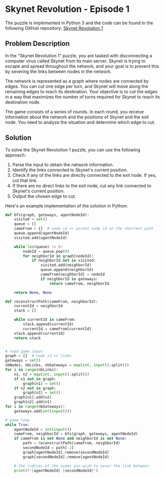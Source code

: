 # Skynet Revolution - Episode 1

The puzzle is implemented in Python 3 and the code can be found in the following GitHub repository: [Skynet Revolution 1](https://github.com/charlesfranciscodev/codingame/blob/master/puzzles/python3/skynet-revolution1)

## Problem Description

In the "Skynet Revolution 1" puzzle, you are tasked with disconnecting a computer virus called Skynet from its main server. Skynet is trying to escape and spread throughout the network, and your goal is to prevent this by severing the links between nodes in the network.

The network is represented as a graph where nodes are connected by edges. You can cut one edge per turn, and Skynet will move along the remaining edges to reach its destination. Your objective is to cut the edges in a way that maximizes the number of turns required for Skynet to reach its destination node.

The game consists of a series of rounds. In each round, you receive information about the network and the positions of Skynet and the exit node. You need to analyze the situation and determine which edge to cut.

## Solution

To solve the Skynet Revolution 1 puzzle, you can use the following approach:

1. Parse the input to obtain the network information.
2. Identify the links connected to Skynet's current position.
3. Check if any of the links are directly connected to the exit node. If yes, cut that link.
4. If there are no direct links to the exit node, cut any link connected to Skynet's current position.
5. Output the chosen edge to cut.

Here's an example implementation of the solution in Python:

```python
def bfs(graph, gateways, agentNodeId):
    visited = set()
    queue = []
    cameFrom = {}  # node id => parent node id on the shortest path
    queue.append(agentNodeId)
    visited.add(agentNodeId)

    while len(queue) != 0:
        nodeId = queue.pop(0)
        for neighborId in graph[nodeId]:
            if neighborId not in visited:
                visited.add(neighborId)
                queue.append(neighborId)
                cameFrom[neighborId] = nodeId
                if neighborId in gateways:
                    return cameFrom, neighborId

    return None, None

def reconstructPath(cameFrom, neighborId):
    currentId = neighborId
    stack = []

    while currentId in cameFrom:
        stack.append(currentId)
        currentId = cameFrom[currentId]
    stack.append(currentId)
    return stack


# read game input
graph = {}  # node id => links
gateways = set()
nbNodes, nbLinks, nbGateways = map(int, input().split())
for i in range(nbLinks):
    n1, n2 = map(int, input().split())
    if n1 not in graph:
        graph[n1] = set()
    if n2 not in graph:
        graph[n2] = set()
    graph[n1].add(n2)
    graph[n2].add(n1)
for i in range(nbGateways):
    gateways.add(int(input()))

# game loop
while True:
    agentNodeId = int(input())
    cameFrom, neighborId = bfs(graph, gateways, agentNodeId)
    if cameFrom is not None and neighborId is not None:
        path = reconstructPath(cameFrom, neighborId)
        secondNodeId = path[-2]
        graph[agentNodeId].remove(secondNodeId)
        graph[secondNodeId].remove(agentNodeId)

    # the indices of the nodes you wish to sever the link between
    print(f"{agentNodeId} {secondNodeId}")
```
